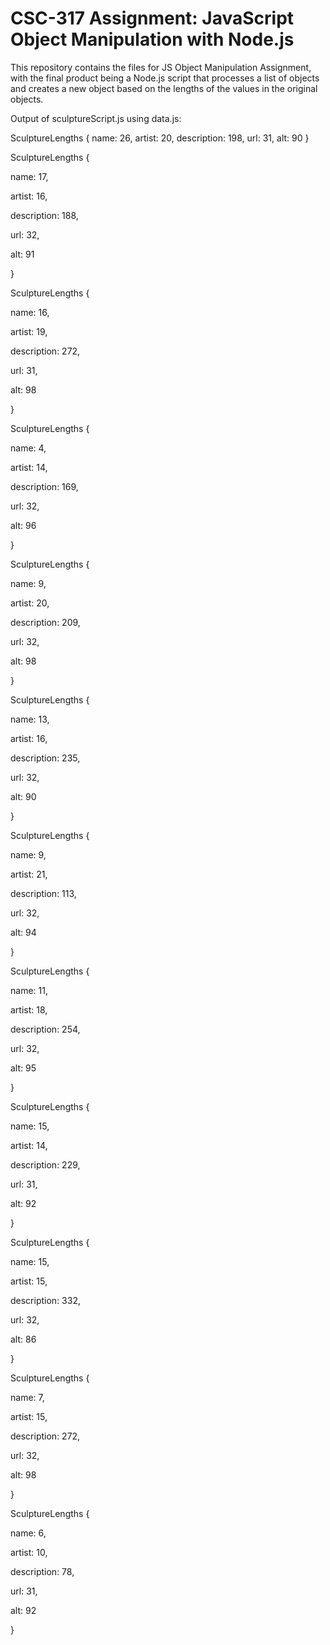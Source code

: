 # CSC-317 Assignment: JavaScript Object Manipulation with Node.js
This repository contains the files for JS Object Manipulation Assignment, with the final product being a Node.js script that processes a list of objects and creates a new object based on the lengths of the values in the original objects.

Output of sculptureScript.js using data.js:

SculptureLengths {
  name: 26,
  artist: 20,
  description: 198,
  url: 31,
  alt: 90
}

SculptureLengths {

  name: 17,

  artist: 16,

  description: 188,

  url: 32,

  alt: 91

}

SculptureLengths {

  name: 16,

  artist: 19,

  description: 272,

  url: 31,

  alt: 98

}

SculptureLengths {

  name: 4,

  artist: 14,

  description: 169,

  url: 32,

  alt: 96

}

SculptureLengths {

  name: 9,

  artist: 20,

  description: 209,

  url: 32,

  alt: 98

}

SculptureLengths {

  name: 13,

  artist: 16,

  description: 235,

  url: 32,

  alt: 90

}

SculptureLengths {

  name: 9,

  artist: 21,

  description: 113,

  url: 32,

  alt: 94

}

SculptureLengths {

  name: 11,

  artist: 18,

  description: 254,

  url: 32,

  alt: 95

}

SculptureLengths {

  name: 15,

  artist: 14,

  description: 229,

  url: 31,

  alt: 92

}

SculptureLengths {

  name: 15,

  artist: 15,

  description: 332,

  url: 32,

  alt: 86

}

SculptureLengths {

  name: 7,

  artist: 15,

  description: 272,

  url: 32,

  alt: 98

}

SculptureLengths {

  name: 6,

  artist: 10,

  description: 78,

  url: 31,

  alt: 92

}